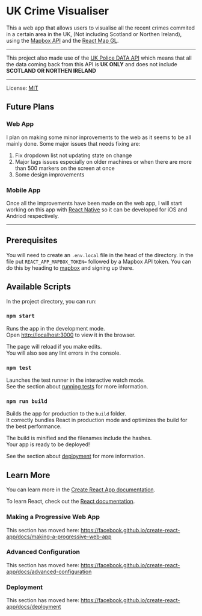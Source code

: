 # UK Crime Visualiser

This a web app that allows users to visualise all the recent crimes commited in a certain area in the UK, (Not including Scotland or Northen Ireland), using the [Mapbox API](https://docs.mapbox.com/api/) and the [React Map GL](https://visgl.github.io/react-map-gl/).

---

This project also made use of the [UK Police DATA API](https://data.police.uk/docs/) which means that all the data coming back from this API is **UK ONLY** and does not include **SCOTLAND OR NORTHEN IRELAND**

---
License: [MIT](https://opensource.org/licenses/MIT)

## Future Plans

### Web App

I plan on making some minor inprovements to the web as it seems to be all mainly done. Some major issues that needs fixing are:

  1. Fix dropdown list not updating state on change
  2. Major lags issues especially on older machines or when there are more than 500 markers on the screen at once
  3. Some design improvements

### Mobile App

Once all the improvements have been made on the web app, I will start working on this app with [React Native](https://reactnative.dev/) so it can be developed for iOS and Andriod respectively.

---
## Prerequisites

You will need to create an `.env.local` file in the head of the directory. In the file put `REACT_APP_MAPBOX_TOKEN=` followed by a Mapbox API token. You can do this by heading to [mapbox](https://mapbox.com) and signing up there.

## Available Scripts

In the project directory, you can run:

### `npm start`

Runs the app in the development mode.<br />
Open [http://localhost:3000](http://localhost:3000) to view it in the browser.

The page will reload if you make edits.<br />
You will also see any lint errors in the console.

### `npm test`

Launches the test runner in the interactive watch mode.<br />
See the section about [running tests](https://facebook.github.io/create-react-app/docs/running-tests) for more information.

### `npm run build`

Builds the app for production to the `build` folder.<br />
It correctly bundles React in production mode and optimizes the build for the best performance.

The build is minified and the filenames include the hashes.<br />
Your app is ready to be deployed!

See the section about [deployment](https://facebook.github.io/create-react-app/docs/deployment) for more information.

## Learn More

You can learn more in the [Create React App documentation](https://facebook.github.io/create-react-app/docs/getting-started).

To learn React, check out the [React documentation](https://reactjs.org/).

### Making a Progressive Web App

This section has moved here: https://facebook.github.io/create-react-app/docs/making-a-progressive-web-app

### Advanced Configuration

This section has moved here: https://facebook.github.io/create-react-app/docs/advanced-configuration

### Deployment

This section has moved here: https://facebook.github.io/create-react-app/docs/deployment
